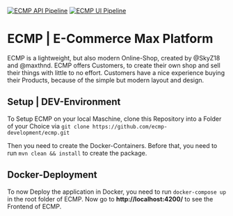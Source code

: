 [![ECMP API Pipeline](https://github.com/ecmp-development/ecmp/actions/workflows/ecmp-api-pipeline.yml/badge.svg?branch=main)](https://github.com/ecmp-development/ecmp/actions/workflows/ecmp-api-pipeline.yml) [![ECMP UI Pipeline](https://github.com/ecmp-development/ecmp/actions/workflows/ecmp-ui-pipeline.yml/badge.svg?branch=main)](https://github.com/ecmp-development/ecmp/actions/workflows/ecmp-ui-pipeline.yml)

# ECMP | E-Commerce Max Platform
ECMP is a lightweight, but also modern Online-Shop, created by @SkyZ18 and @maxthnd. ECMP offers Customers, to create their own shop and sell their things with little to no effort.
Customers have a nice experience buying their Products, because of the simple but modern layout and design. 

## Setup | DEV-Environment
To Setup ECMP on your local Maschine, clone this Repository into a Folder of your Choice via ```git clone https://github.com/ecmp-development/ecmp.git```

Then you need to create the Docker-Containers. Before that, you need to run ```mvn clean && install``` to create the package.

## Docker-Deployment

To now Deploy the application in Docker, you need to run ```docker-compose up``` in the root folder of ECMP. Now go to **http://localhost:4200/** to see the Frontend of ECMP.
